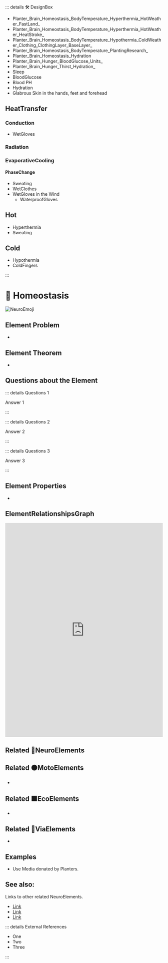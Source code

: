 ::: details 🛠 <dev>DesignBox</dev> 

- Planter_Brain_Homeostasis_BodyTemperature_Hyperthermia_HotWeather_FastLand_
- Planter_Brain_Homeostasis_BodyTemperature_Hyperthermia_HotWeather_HeatStroke_
- Planter_Brain_Homeostasis_BodyTemperature_Hypothermia_ColdWeather_Clothing_ClothingLayer_BaseLayer_
- Planter_Brain_Homeostasis_BodyTemperature_PlantingResearch_
- Planter_Brain_Homeostasis_Hydration
- Planter_Brain_Hunger_BloodGlucose_Units_
- Planter_Brain_Hunger_Thirst_Hydration_
- Sleep
- BloodGlucose
- Blood PH
- Hydration
- Glabrous Skin in the hands, feet and forehead

## HeatTransfer

### Conduction
- WetGloves
### Radiation

### EvaporativeCooling
#### PhaseChange
- Sweating
- WetClothes
- WetGloves in the Wind
    - WaterproofGloves



## Hot 

- Hyperthermia
- Sweating
## Cold

- Hypothermia
- ColdFingers

:::

# 💜 <neuro>Homeostasis </neuro>

![NeuroEmoji](/Neuro/Neuro_Emoji.png)






## Element Problem
- 
## Element Theorem
- 

## Questions about the Element

::: details Questions 1

Answer 1

:::

::: details Questions 2

Answer 2

:::

::: details Questions 3

Answer 3

:::
## Element Properties

- 

## ElementRelationshipsGraph

<iframe 
    width="100%" 
    height="684" 
    frameborder="0"
    src="https://observablehq.com/embed/@d3/force-directed-graph/2?cells=chart"
></iframe>

## Related 💜<neuro>NeuroElements</neuro> 

## Related 🟠<moto>MotoElements</moto>
- 
## Related 🟩<eco>EcoElements</eco>
- 
## Related 🔻<via>ViaElements</via>
- 

## Examples

- Use Media donated by Planters. 

## See also:

Links to other related NeuroElements. 

- [Link]()
- [Link]()
- [Link]()

::: details External References

- One
- Two
- Three

:::


